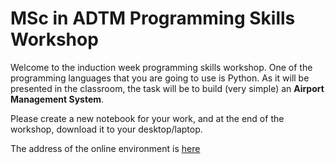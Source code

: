 # MSc in ADTM Programming Skills Workshop

Welcome to the induction week programming skills workshop. One of the programming languages that you are going to use is Python.
As it will be presented in the classroom, the task will be to build (very simple) an **Airport Management System**.

Please create a new notebook for your work, and at the end of the workshop, download it to your desktop/laptop.

The address of the online environment is [here](https://plusangel.github.io/ADTM-A23-Induction/lab/index.html)
